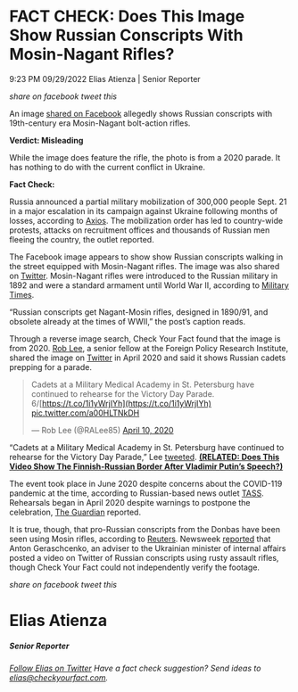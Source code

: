 FACT CHECK: Does This Image Show Russian Conscripts With Mosin-Nagant Rifles?
=============================================================================

9:23 PM 09/29/2022 Elias Atienza | Senior Reporter

_share on facebook_ _tweet this_

An image [shared on Facebook](https://www.facebook.com/photo/?fbid=452026620293953&set=a.449741447189137) allegedly shows Russian conscripts with 19th-century era Mosin-Nagant bolt-action rifles.  

**Verdict: Misleading**

 

While the image does feature the rifle, the photo is from a 2020 parade. It has nothing to do with the current conflict in Ukraine.

**Fact Check:**

Russia announced a partial military mobilization of 300,000 people Sept. 21 in a major escalation in its campaign against Ukraine following months of losses, according to [Axios](https://www.axios.com/2022/09/27/russia-mobilization-centers-protests-errors). The mobilization order has led to country-wide protests, attacks on recruitment offices and thousands of Russian men fleeing the country, the outlet reported.

 

The Facebook image appears to show show Russian conscripts walking in the street equipped with Mosin-Nagant rifles. The image was also shared on [Twitter](https://twitter.com/sumlenny/status/1573290703127547905). Mosin-Nagant rifles were introduced to the Russian military in 1892 and were a standard armament until World War II, according to [Military Times](https://www.militarytimes.com/off-duty/gearscout/2018/10/30/how-the-mosin-nagant-became-the-worlds-most-feared-rifle/).

“Russian conscripts get Nagant-Mosin rifles, designed in 1890/91, and obsolete already at the times of WWII,” the post’s caption reads.

 

Through a reverse image search, Check Your Fact found that the image is from 2020. [Rob Lee](https://www.fpri.org/contributor/rob-lee/), a senior fellow at the Foreign Policy Research Institute, shared the image on [Twitter](https://twitter.com/RALee85/status/1248637500588949505) in April 2020 and said it shows Russian cadets prepping for a parade.

> Cadets at a Military Medical Academy in St. Petersburg have continued to rehearse for the Victory Day Parade. 6/[https://t.co/1i1yWrjIYh](https://t.co/1i1yWrjIYh) [pic.twitter.com/a00HLTNkDH](https://t.co/a00HLTNkDH)
> 
> — Rob Lee (@RALee85) [April 10, 2020](https://twitter.com/RALee85/status/1248637500588949505?ref_src=twsrc%5Etfw)

“Cadets at a Military Medical Academy in St. Petersburg have continued to rehearse for the Victory Day Parade,” Lee [tweeted](https://twitter.com/RALee85/status/1248637500588949505). **[(RELATED: Does This Video Show The Finnish-Russian Border After Vladimir Putin’s Speech?)](https://checkyourfact.com/2022/09/27/fact-check-finalnd-russia-border-putin-speech/)**

The event took place in June 2020 despite concerns about the COVID-119 pandemic at the time, according to Russian-based news outlet [TASS](https://tass.com/politics/1160483). Rehearsals began in April 2020 despite warnings to postpone the celebration, [The Guardian](https://www.theguardian.com/world/2020/apr/06/russia-defies-calls-to-halt-victory-day-parade-rehearsals) reported.

It is true, though, that pro-Russian conscripts from the Donbas have been seen using Mosin rifles, according to [Reuters](https://www.reuters.com/world/conscripts-sent-fight-by-pro-russia-donbas-get-little-training-old-rifles-poor-2022-04-04/). Newsweek [reported](https://www.newsweek.com/russia-soldiers-rusty-guns-ukraine-mobilization-1746022) that Anton Geraschcenko, an adviser to the Ukrainian minister of internal affairs posted a video on Twitter of Russian conscripts using rusty assault rifles, though Check Your Fact could not independently verify the footage. 

_share on facebook_ _tweet this_

Elias Atienza
=============

##### Senior Reporter

_[Follow Elias on Twitter](https://twitter.com/AtienzaElias)_ _Have a fact check suggestion? Send ideas to [elias@checkyourfact.com](elias@checkyourfact.com)._